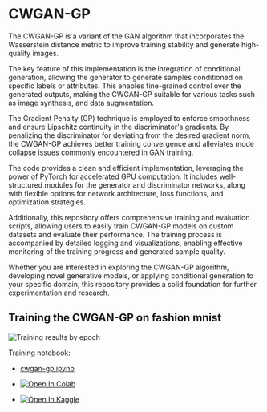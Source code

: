 # CWGAN-GP

The CWGAN-GP is a variant of the GAN algorithm that incorporates the Wasserstein distance metric to improve training stability and generate high-quality images.

The key feature of this implementation is the integration of conditional generation, allowing the generator to generate samples conditioned on specific labels or attributes. This enables fine-grained control over the generated outputs, making the CWGAN-GP suitable for various tasks such as image synthesis, and data augmentation.

The Gradient Penalty (GP) technique is employed to enforce smoothness and ensure Lipschitz continuity in the discriminator's gradients. By penalizing the discriminator for deviating from the desired gradient norm, the CWGAN-GP achieves better training convergence and alleviates mode collapse issues commonly encountered in GAN training.

The code provides a clean and efficient implementation, leveraging the power of PyTorch for accelerated GPU computation. It includes well-structured modules for the generator and discriminator networks, along with flexible options for network architecture, loss functions, and optimization strategies.

Additionally, this repository offers comprehensive training and evaluation scripts, allowing users to easily train CWGAN-GP models on custom datasets and evaluate their performance. The training process is accompanied by detailed logging and visualizations, enabling effective monitoring of the training progress and generated sample quality.

Whether you are interested in exploring the CWGAN-GP algorithm, developing novel generative models, or applying conditional generation to your specific domain, this repository provides a solid foundation for further experimentation and research.

## Training the CWGAN-GP on fashion mnist

![Training results by epoch](training_results.gif)


Training notebook:

- [cwgan-gp.ipynb](cwgan-gp.ipynb) 

- [![Open In Colab](https://img.shields.io/badge/-Open%20In%20Colab-%23F9AB00?style=flat-square&logo=google-colab&logoColor=white)](https://colab.research.google.com/github/roihezkiyahu/cwgan-gp/blob/main/cwgan-gp.ipynb) 

- [![Open In Kaggle](https://img.shields.io/badge/-Kaggle%20Notebook-%2320BEFF?style=flat-square&logo=kaggle&logoColor=white)](https://www.kaggle.com/roihezkiyahu/cwgan-gp)

